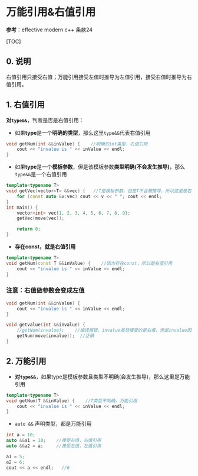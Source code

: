 # 万能引用&右值引用

**参考**：effective modern c++ 条款24

\[TOC\]

## 0. 说明

右值引用只接受右值；万能引用接受左值时推导为左值引用，接受右值时推导为右值引用。

## 1. 右值引用

**对`type&&`**，判断是否是右值引用：

* 如果**type**是一个**明确的类型**，那么这里`type&&`代表右值引用

```cpp
void getNum(int &&inValue) {    //明确的int类型，右值引用
    cout << "invalue is " << inValue << endl;
}
```

* 如果**type**是一个**模板参数**，但是该模板参数**类型明确\(不会发生推导\)**，那么`type&&`是一个右值引用

```cpp
template<typename T>
void getVec(vector<T> &&vec) {   //T是模板参数，但是T不会被推导，所以这里是右值引用
    for (const auto &v:vec) cout << v << " "; cout << endl;
}
int main() {
    vector<int> vec{1, 2, 3, 4, 5, 6, 7, 8, 9};
    getVec(move(vec));

    return 0;
}
```

* **存在const，就是右值引用**

```cpp
template<typename T>
void getNum(const T &&inValue) {    //因为存在const，所以是右值引用
    cout << "invalue is " << inValue << endl;
}
```

### 注意：右值做参数会变成左值

```cpp
void getNum(int &&inValue) {
    cout << "invalue is " << inValue << endl;
}

void getvalue(int &&invalue) {
    //getNum(invalue);    //编译报错，invalue虽然接受的是右值，但是invalue因为有名称，本身是个左值，而getNum()接受右值，所以这里报错
    getNum(move(invalue));  //正确
}
```

## 2. 万能引用

* **对`type&&`**，如果type是模板参数且类型不明确\(会发生推导\)，那么这里是万能引用

```cpp
template<typename T>
void getNum(T &&inValue) {    //T类型不明确，万能引用
    cout << "invalue is " << inValue << endl;
}
```

* `auto &&` 声明类型，都是万能引用

```cpp
int a = 10;
auto &&a1 = 10;    //接受右值，右值引用
auto &&a2 = a;     //接受左值，左值引用

a1 = 5; 
a2 = 6;
cout << a << endl;   //6
```

